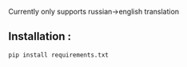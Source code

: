 Currently only supports russian->english translation


## Installation :
```bash
pip install requirements.txt
```
